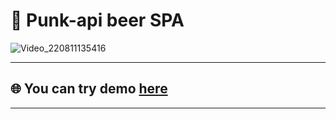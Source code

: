 # :beer: Punk-api beer SPA


![Video_220811135416](https://user-images.githubusercontent.com/104912436/184121834-826200eb-018d-4b9f-9736-c4eeb810001c.gif)


***

## 🌐 You can try demo <a href='https://azizov26.github.io/Extend-Todo/' target="_blank"/>here</a>

***
